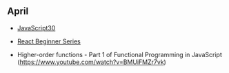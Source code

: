 ## April

 - [JavaScript30](javascript-30.md)

 - [React Beginner Series](react-beginner-series.md)

 - Higher-order functions - Part 1 of Functional Programming in JavaScript (https://www.youtube.com/watch?v=BMUiFMZr7vk)

